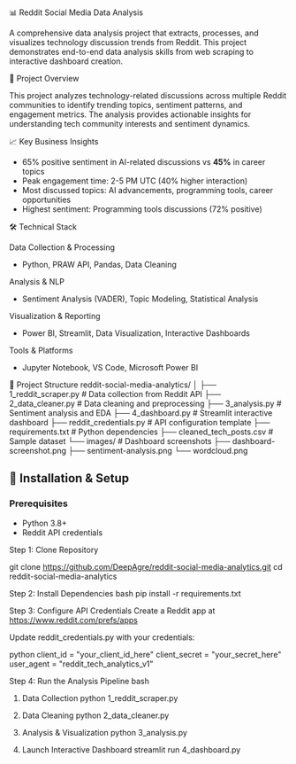 📊 Reddit Social Media Data Analysis

A comprehensive data analysis project that extracts, processes, and visualizes technology discussion trends from Reddit. This project demonstrates end-to-end data analysis skills from web scraping to interactive dashboard creation.

🎯 Project Overview

This project analyzes technology-related discussions across multiple Reddit communities to identify trending topics, sentiment patterns, and engagement metrics. The analysis provides actionable insights for understanding tech community interests and sentiment dynamics.

📈 Key Business Insights

- 65% positive sentiment in AI-related discussions vs **45%** in career topics
- Peak engagement time: 2-5 PM UTC (40% higher interaction)
- Most discussed topics: AI advancements, programming tools, career opportunities
- Highest sentiment: Programming tools discussions (72% positive)

🛠️ Technical Stack

Data Collection & Processing
- Python, PRAW API, Pandas, Data Cleaning

Analysis & NLP
- Sentiment Analysis (VADER), Topic Modeling, Statistical Analysis

Visualization & Reporting
- Power BI, Streamlit, Data Visualization, Interactive Dashboards

Tools & Platforms
- Jupyter Notebook, VS Code, Microsoft Power BI

📁 Project Structure
reddit-social-media-analytics/
│
├── 1_reddit_scraper.py # Data collection from Reddit API
├── 2_data_cleaner.py # Data cleaning and preprocessing
├── 3_analysis.py # Sentiment analysis and EDA
├── 4_dashboard.py # Streamlit interactive dashboard
├── reddit_credentials.py # API configuration template
├── requirements.txt # Python dependencies
├── cleaned_tech_posts.csv # Sample dataset
└── images/ # Dashboard screenshots
├── dashboard-screenshot.png
├── sentiment-analysis.png
└── wordcloud.png


## 🚀 Installation & Setup

### Prerequisites
- Python 3.8+
- Reddit API credentials

Step 1: Clone Repository

git clone https://github.com/DeepAgre/reddit-social-media-analytics.git
cd reddit-social-media-analytics

Step 2: Install Dependencies
bash
pip install -r requirements.txt

Step 3: Configure API Credentials
Create a Reddit app at https://www.reddit.com/prefs/apps

Update reddit_credentials.py with your credentials:

python
client_id = "your_client_id_here"
client_secret = "your_secret_here"
user_agent = "reddit_tech_analytics_v1"

Step 4: Run the Analysis Pipeline
bash
1. Data Collection
python 1_reddit_scraper.py

2. Data Cleaning
python 2_data_cleaner.py

3. Analysis & Visualization
python 3_analysis.py

4. Launch Interactive Dashboard
streamlit run 4_dashboard.py
